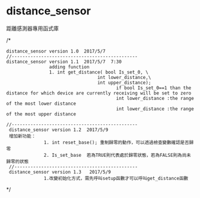 # distance_sensor
距離感測器專用函式庫

/*


	distance_sensor version 1.0  2017/5/7
	//-----------------------------------------------
	distance_sensor version 1.1  2017/5/7  7:30
                    adding function
                    1. int get_distance( bool Is_set_0, \
                                      int lower_distance,\
                                      int upper_distance);   
                                             if bool Is_set_0==1 than the distance for which device are currently receiving will be set to zero
                                             int lower_distance :the range of the most lower distance
                                             int lower_distance :the range of the most upper distance
                                             
    //-----------------------------------------------
     distance_sensor version 1.2  2017/5/9
     增加新功能：
                  1. int reset_base(); 重制歸零的動作，可以透過檢查變數確認是否歸零 
                  2. Is_set_base  若為TRUE則代表處於歸零狀態，若為FALSE則為尚未歸零的狀態 
     //----------------------------------------------
     distance_sensor version 1.3   2017/5/9
                  1.改變初始化方式，需先呼叫setup函數才可以呼叫get_distance函數 
*/
